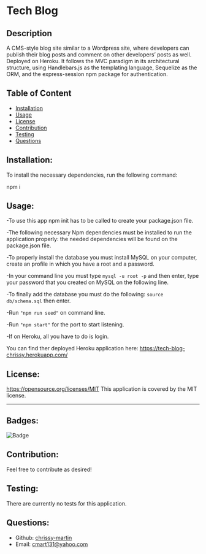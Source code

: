 
# Tech Blog
  

## Description

A CMS-style blog site similar to a Wordpress site, where developers can publish their blog posts and comment on other developers’ posts as well. Deployed on Heroku. It follows the MVC paradigm in its architectural structure, using Handlebars.js as the templating language, Sequelize as the ORM, and the express-session npm package for authentication.

## Table of Content
- [Installation](#installation)
- [Usage](#usage)
- [License](#license)
- [Contribution](#contribution)
- [Testing](#testing)
- [Questions](#questions)


## Installation:

To install the necessary dependencies, run the following command:

 npm i

## Usage:

-To use this app npm init has to be called to create your package.json file.

-The following necessary Npm dependencies must be installed to run the application properly: the needed dependencies will be found on the package.json file.

-To properly install the database you must install MySQL on your computer, create an profile in which you have a root and a password.

-In your command line you must type `mysql -u root -p` and then enter, type your password that you created on MySQL on the following line.

-To finally add the database you must do the following: `source db/schema.sql` then enter.

-Run `"npm run seed"` on command line.

-Run `"npm start"` for the port to start listening.

-If on Heroku, all you have to do is login.

You can find ther deployed Heroku application here: https://tech-blog-chrissy.herokuapp.com/


## License:

https://opensource.org/licenses/MIT
This application is covered by the MIT license.

-----

## Badges:

![Badge](https://img.shields.io/badge/License-MIT-blue.svg)


## Contribution:

Feel free to contribute as desired!


## Testing:

There are currently no tests for this application.


## Questions:

- Github: [chrissy-martin](https://github.com/chrissy-martin)
- Email: cmart131@yahoo.com 